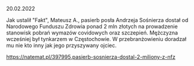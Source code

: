 20.02.2022

Jak ustalił "Fakt", Mateusz A., pasierb posła Andrzeja Sośnierza dostał od Narodowego Funduszu Zdrowia ponad 2 mln złotych na prowadzenie stanowisk pobrań wymazów covidowych oraz szczepień. Mężczyzna wcześniej był tynkarzem w Częstochowie. W przebranżowieniu doradzał mu nie kto inny jak jego przyszywany ojciec.

https://natemat.pl/397995,pasierb-sosnierza-dostal-2-miliony-z-nfz